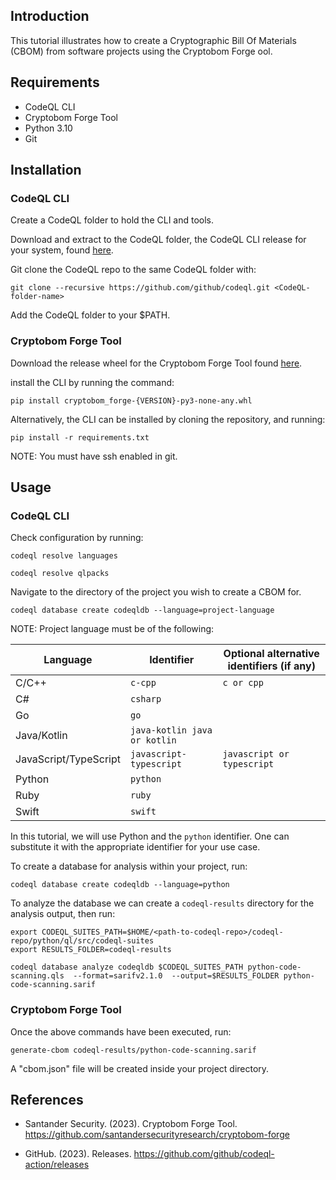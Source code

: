 ## Introduction

This tutorial illustrates how to create a Cryptographic Bill Of Materials (CBOM) from software projects using the Cryptobom Forge ool. 

## Requirements

* CodeQL CLI
* Cryptobom Forge Tool
* Python 3.10
* Git

## Installation

### CodeQL CLI

Create a CodeQL folder to hold the CLI and tools.

Download and extract to the CodeQL folder, the CodeQL CLI release for your system, found [here](https://github.com/github/codeql-action/releases).

Git clone the CodeQL repo to the same CodeQL folder with:

```git clone --recursive https://github.com/github/codeql.git <CodeQL-folder-name>```

Add the CodeQL folder to your $PATH.

### Cryptobom Forge Tool

Download the release wheel for the Cryptobom Forge Tool found [here](https://github.com/Santandersecurityresearch/cryptobom-forge/releases).

install the CLI by running the command:

```pip install cryptobom_forge-{VERSION}-py3-none-any.whl```

Alternatively, the CLI can be installed by cloning the repository, and running:

```pip install -r requirements.txt```

NOTE: You must have ssh enabled in git.

## Usage

### CodeQL CLI

Check configuration by running:

```codeql resolve languages```

```codeql resolve qlpacks```

Navigate to the directory of the project you wish to create a CBOM for.

```codeql database create codeqldb --language=project-language```

NOTE: Project language must be of the following:

|Language|	Identifier|	Optional alternative identifiers (if any)|
|--------|------------|------------------------------------------|
|C/C++|	```c-cpp```|```c or cpp```|
|C#	|```csharp```|        
|Go|```go```|          
|Java/Kotlin|```java-kotlin	java or kotlin```|
|JavaScript/TypeScript|```javascript-typescript```|```javascript or typescript```|           
|Python|```python```|          	
|Ruby|```ruby```|	
|Swift|```swift```|

In this tutorial, we will use Python and the ```python``` identifier. One can substitute it with the appropriate identifier for your use case.

To create a database for analysis within your project, run:

```codeql database create codeqldb --language=python```

To analyze the database we can create a ```codeql-results``` directory for the analysis output, then run:

```
export CODEQL_SUITES_PATH=$HOME/<path-to-codeql-repo>/codeql-repo/python/ql/src/codeql-suites
export RESULTS_FOLDER=codeql-results

codeql database analyze codeqldb $CODEQL_SUITES_PATH python-code-scanning.qls  --format=sarifv2.1.0  --output=$RESULTS_FOLDER python-code-scanning.sarif

```

### Cryptobom Forge Tool

Once the above commands have been executed, run:


```generate-cbom codeql-results/python-code-scanning.sarif```


A "cbom.json" file will be created inside your project directory.


## References
* Santander Security. (2023). Cryptobom Forge Tool. https://github.com/santandersecurityresearch/cryptobom-forge

* GitHub. (2023). Releases. https://github.com/github/codeql-action/releases
